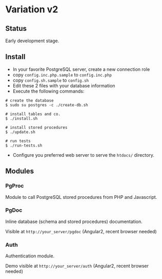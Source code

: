 Variation v2
============

Status
------

Early development stage.

Install
-------

- In your favorite PostgreSQL server, create a new connection role
- copy `config.inc.php.sample` to `config.inc.php`
- copy `config.sh.sample` to `config.sh`
- Edit these 2 files with your database information
- Execute the following commands:

```shell
# create the database
$ sudo su postgres -c ./create-db.sh

# install tables and co.
$ ./install.sh

# install stored procedures
$ ./update.sh

# run tests
$ ./run-tests.sh
```

- Configure you preferred web server to serve the `htdocs/` directory.

Modules
-------

### PgProc

Module to call PostgreSQL stored procedures from PHP and Javascript.

### PgDoc

Inline database (schema and stored procedures) documentation. 

Visible at `http://your_server/pgdoc` (Angular2, recent browser needed)

### Auth

Authentication module.

Demo visible at `http://your_server/auth` (Angular2, recent browser needed)
